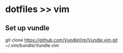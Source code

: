 # dotfiles >> vim
## Set up vundle
git clone https://github.com/VundleVim/Vundle.vim.git ~/.vim/bundle/Vundle.vim

